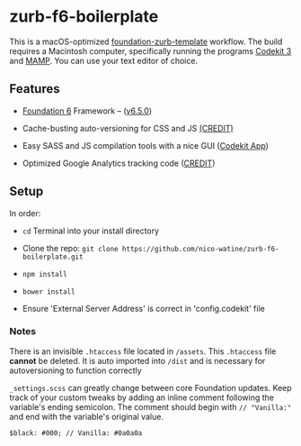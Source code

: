 # zurb-f6-boilerplate

This is a macOS-optimized [foundation-zurb-template](https://github.com/zurb/foundation-zurb-template) workflow. The build requires a Macintosh computer, specifically running the programs [Codekit 3](https://incident57.com/codekit/index.html) and [MAMP](https://www.mamp.info/en/). You can use your text editor of choice.

## Features

* [Foundation 6](http://foundation.zurb.com/sites.html) Framework – ([v6.5.0](https://github.com/zurb/foundation-sites/releases/tag/v6.5.0))

* Cache-busting auto-versioning for CSS and JS [(CREDIT)](http://www.particletree.com/notebook/automatically-version-your-css-and-javascript-files/)

* Easy SASS and JS compilation tools with a nice GUI ([Codekit App](https://incident57.com/codekit/index.html))

* Optimized Google Analytics tracking code ([CREDIT](https://github.com/h5bp/html5-boilerplate/pull/1660#issuecomment-89815017))

## Setup
In order:

* `cd` Terminal into your install directory

* Clone the repo: `git clone https://github.com/nico-watine/zurb-f6-boilerplate.git`

* `npm install`

* `bower install`

* Ensure 'External Server Address' is correct in 'config.codekit' file

### Notes
There is an invisible `.htaccess` file located in `/assets`. This `.htaccess` file **cannot** be deleted. It is auto imported into `/dist` and is necessary for autoversioning to function correctly

`_settings.scss` can greatly change between core Foundation updates. Keep track of your custom tweaks by adding an inline comment following the variable's ending semicolon. The comment should begin with `// "Vanilla:"` and end with the variable's original value.

`$black: #000; // Vanilla: #0a0a0a`

